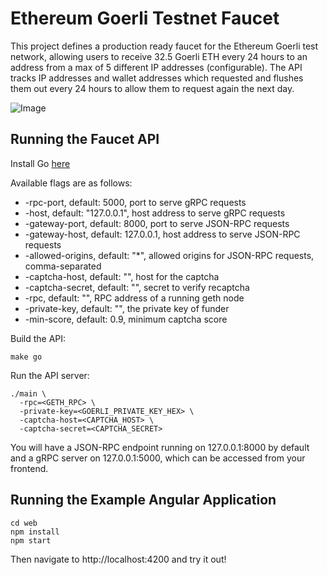 # Ethereum Goerli Testnet Faucet

This project defines a production ready faucet for the Ethereum Goerli test network, allowing users to receive 32.5 Goerli ETH every 24 hours to an address from a max of 5 different IP addresses (configurable). The API tracks IP addresses and wallet addresses which requested and flushes them out every 24 hours to allow them to request again the next day.

![Image](https://i.imgur.com/8hYUlgN.png)

## Running the Faucet API

Install Go [here](https://golang.org/doc/install)

Available flags are as follows:

- -rpc-port, default: 5000, port to serve gRPC requests
- -host, default: "127.0.0.1", host address to serve gRPC requests
- -gateway-port, default: 8000, port to serve JSON-RPC requests
- -gateway-host, default: 127.0.0.1, host address to serve JSON-RPC requests
- -allowed-origins, default: "*", allowed origins for JSON-RPC requests, comma-separated
- -captcha-host, default: "", host for the captcha
- -captcha-secret, default: "", secret to verify recaptcha
- -rpc, default: "", RPC address of a running geth node
- -private-key, default: "", the private key of funder
- -min-score, default: 0.9, minimum captcha score

Build the API:

```
make go
```

Run the API server:

```
./main \
  -rpc=<GETH_RPC> \
  -private-key=<GOERLI_PRIVATE_KEY_HEX> \
  -captcha-host=<CAPTCHA_HOST> \
  -captcha-secret=<CAPTCHA_SECRET>
```

You will have a JSON-RPC endpoint running on 127.0.0.1:8000 by default and a gRPC server on 127.0.0.1:5000, which can be accessed from your frontend.

## Running the Example Angular Application

```
cd web
npm install
npm start
```

Then navigate to http://localhost:4200 and try it out!

